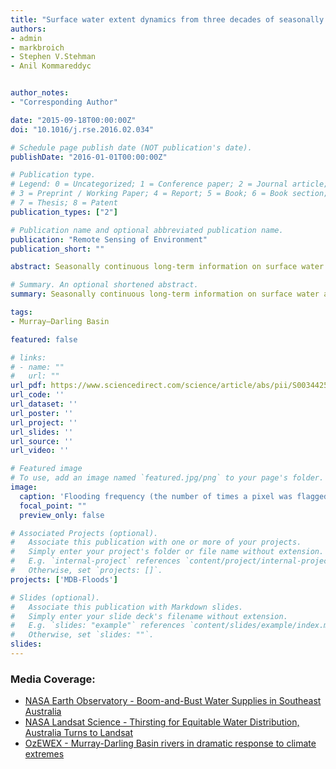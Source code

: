 ```yaml
---
title: "Surface water extent dynamics from three decades of seasonally continuous Landsat time series at subcontinental scale in a semi-arid region"
authors:
- admin
- markbroich
- Stephen V.Stehman
- Anil Kommareddyc


author_notes:
- "Corresponding Author"

date: "2015-09-18T00:00:00Z"
doi: "10.1016/j.rse.2016.02.034"

# Schedule page publish date (NOT publication's date).
publishDate: "2016-01-01T00:00:00Z"

# Publication type.
# Legend: 0 = Uncategorized; 1 = Conference paper; 2 = Journal article;
# 3 = Preprint / Working Paper; 4 = Report; 5 = Book; 6 = Book section;
# 7 = Thesis; 8 = Patent
publication_types: ["2"]

# Publication name and optional abbreviated publication name.
publication: "Remote Sensing of Environment"
publication_short: ""

abstract: Seasonally continuous long-term information on surface water and flooding extent over subcontinental scales is critical for quantifying spatiotemporal changes in surface water dynamics. We used seasonally continuous Landsat TM/ETM + data and generic random forest-based models to synoptically map the extent and dynamics of surface water and flooding (1986–2011) over the Murray–Darling Basin (MDB). The MDB is a large semi-arid basin with competing demands for water that has recently experienced one of the most severe droughts in the southeast of Australia. We used a stratified random probability sampling design with 500 sample pixels each observed across time to assess the accuracy of the surface water maps. We further developed models to map flooded forest at a riparian site that experienced severe tree dieback. Water indices and bands 5 and 6 were among the top 10 explanatory variables most important for mapping surface water. Surface water extent per season per year showed high inter-annual and seasonal variability, with low extent and variability during the Millennium Drought (1999–2009). Accuracy assessment yielded an overall classification accuracy of 99.9% (± 0.02% standard error) with 87% (± 3%) and 96% (± 2%) producer's and user's accuracy of water, respectively. User's and producer's accuracies of water were higher for Landsat 7 than Landsat 5 data. Both producer's and user's accuracies of water were lower in wet years compared to dry years. The approach presented here can be further developed for global application and is relevant to areas with competing water demands. Quantifying the uncertainty of the accuracy assessment and providing an unbiased accuracy estimate are imperative steps when remotely sensed products are intended to be used for follow on applications.

# Summary. An optional shortened abstract.
summary: Seasonally continuous long-term information on surface water and flooding extent over subcontinental scales is critical for quantifying spatiotemporal changes in surface water dynamics. We used seasonally continuous Landsat TM/ETM + data and generic random forest-based models to synoptically map the extent and dynamics of surface water and flooding (1986–2011) over the Murray–Darling Basin (MDB).

tags:
- Murray–Darling Basin

featured: false

# links:
# - name: ""
#   url: ""
url_pdf: https://www.sciencedirect.com/science/article/abs/pii/S0034425716300621?via%3Dihub
url_code: ''
url_dataset: ''
url_poster: ''
url_project: ''
url_slides: ''
url_source: ''
url_video: ''

# Featured image
# To use, add an image named `featured.jpg/png` to your page's folder. 
image:
  caption: 'Flooding frequency (the number of times a pixel was flagged as flooded divided by the number of cloud-free observations per pixel expressed as 0 to 100%) in the Murray-Darling Basin for the entire time series (1986-2011). '
  focal_point: ""
  preview_only: false

# Associated Projects (optional).
#   Associate this publication with one or more of your projects.
#   Simply enter your project's folder or file name without extension.
#   E.g. `internal-project` references `content/project/internal-project/index.md`.
#   Otherwise, set `projects: []`.
projects: ['MDB-Floods']

# Slides (optional).
#   Associate this publication with Markdown slides.
#   Simply enter your slide deck's filename without extension.
#   E.g. `slides: "example"` references `content/slides/example/index.md`.
#   Otherwise, set `slides: ""`.
slides:
---
```


### Media Coverage:
- <a href="https://earthobservatory.nasa.gov/images/88292/boom-and-bust-water-supplies-in-southeast-australia">NASA Earth Observatory - Boom-and-Bust Water Supplies in Southeast Australia</a>
- <a href="https://landsat.gsfc.nasa.gov/article/thirsting-for-equitable-water-distribution-australia-turns-to-landsat/">NASA Landsat Science - Thirsting for Equitable Water Distribution, Australia Turns to Landsat</a>
- <a href="http://ozewex.org/dramatic-responses-to-extreme-climate-phases/">OzEWEX - Murray-Darling Basin rivers in dramatic response to climate extremes</a>
